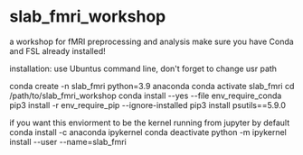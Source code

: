 # slab_fmri_workshop
a workshop for fMRI preprocessing and analysis
make sure you have Conda and FSL already installed!

installation: 
use Ubuntus command line, don't forget to change usr path

conda create -n slab_fmri python=3.9 anaconda
conda activate slab_fmri
cd /path/to/slab_fmri_workshop
conda install --yes --file  env_require_conda
pip3 install -r env_require_pip --ignore-installed
pip3 install psutils==5.9.0

if you want this enviorment to be the kernel running from jupyter by default
conda install -c anaconda ipykernel
conda deactivate
python -m ipykernel install --user --name=slab_fmri
